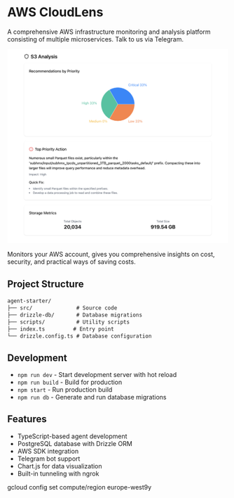 # AWS CloudLens

A comprehensive AWS infrastructure monitoring and analysis platform consisting of multiple microservices. Talk to us via Telegram.

![](https://raw.githubusercontent.com/subhamX/aws-cloudlens/refs/heads/main/docs/main.png)



Monitors your AWS account, gives you comprehensive insights on cost, security, and practical ways of saving costs.

## Project Structure

```
agent-starter/
├── src/              # Source code
├── drizzle-db/       # Database migrations
├── scripts/          # Utility scripts
├── index.ts         # Entry point
└── drizzle.config.ts # Database configuration
```

## Development

- `npm run dev` - Start development server with hot reload
- `npm run build` - Build for production
- `npm start` - Run production build
- `npm run db` - Generate and run database migrations

## Features

- TypeScript-based agent development
- PostgreSQL database with Drizzle ORM
- AWS SDK integration
- Telegram bot support
- Chart.js for data visualization
- Built-in tunneling with ngrok


gcloud config set compute/region europe-west9y
